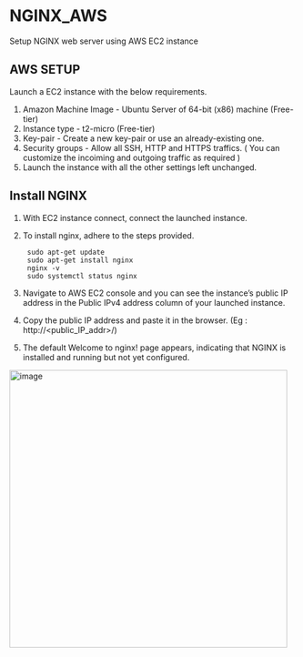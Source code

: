 # NGINX_AWS
Setup NGINX web server using AWS EC2 instance

## AWS SETUP
Launch a EC2 instance with the below requirements. 
1. Amazon Machine Image - Ubuntu Server of 64-bit (x86) machine (Free-tier)
2. Instance type - t2-micro (Free-tier)
3. Key-pair - Create a new key-pair or use an already-existing one.
4. Security groups - Allow all SSH, HTTP and HTTPS traffics. ( You can customize the incoiming and outgoing traffic as required )
5. Launch the instance with all the other settings left unchanged.

## Install NGINX
1. With EC2 instance connect, connect the launched instance.
2. To install nginx, adhere to the steps provided.
		
		sudo apt-get update
		sudo apt-get install nginx
		nginx -v
		sudo systemctl status nginx
3. Navigate to AWS EC2 console and you can see the instance’s public IP address in the Public IPv4 address column of your launched instance. 
4. Copy the public IP address and paste it in the browser. (Eg : http://<public_IP_addr>/)
5. The default Welcome to nginx! page appears, indicating that NGINX is installed and running but not yet configured.
         
<img width="488" alt="image" src="https://user-images.githubusercontent.com/48701982/192516057-49a724ff-c2b9-40b3-9ba0-5e34784dfbfe.png">
